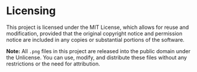 # Licensing

This project is licensed under the MIT License, which allows for reuse and modification, provided that the original copyright notice and permission notice are included in any copies or substantial portions of the software.

**Note:** All `.png` files in this project are released into the public domain under the Unlicense. You can use, modify, and distribute these files without any restrictions or the need for attribution.
